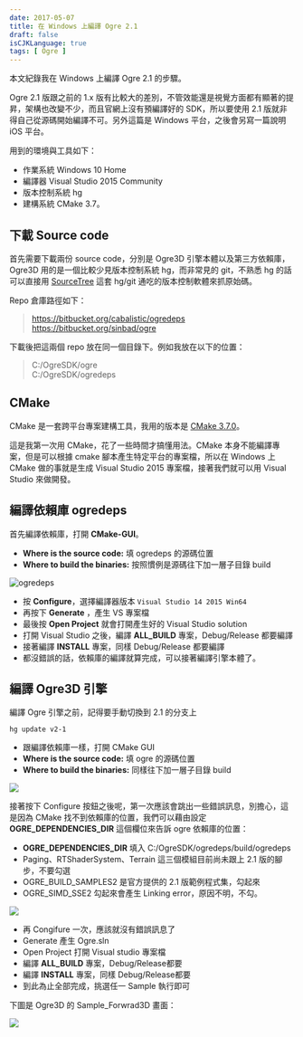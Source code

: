 ```yaml
---
date: 2017-05-07
title: 在 Windows 上編譯 Ogre 2.1
draft: false
isCJKLanguage: true
tags: [ Ogre ]
---
```

本文紀錄我在 Windows 上編譯 Ogre 2.1 的步驟。

Ogre 2.1 版跟之前的 1.x 版有比較大的差別，不管效能還是視覺方面都有顯著的提昇，架構也改變不少，而且官網上沒有預編譯好的 SDK，所以要使用 2.1 版就非得自己從源碼開始編譯不可。另外這篇是 Windows 平台，之後會另寫一篇說明 iOS 平台。

用到的環境與工具如下：

- 作業系統 Windows 10 Home
- 編譯器 Visual Studio 2015 Community
- 版本控制系統 hg 
- 建構系統 CMake 3.7。

## 下載 Source code

首先需要下載兩份 source code，分別是 Ogre3D 引擎本體以及第三方依賴庫，Ogre3D 用的是一個比較少見版本控制系統 hg，而非常見的 git，不熟悉 hg 的話可以直接用 [SourceTree][sourcetree] 這套 hg/git 通吃的版本控制軟體來抓原始碼。

Repo 倉庫路徑如下：

> https://bitbucket.org/cabalistic/ogredeps <br/>
> https://bitbucket.org/sinbad/ogre

下載後把這兩個 repo 放在同一個目錄下。例如我放在以下的位置：

> C:/OgreSDK/ogre <br/>
> C:/OgreSDK/ogredeps

[sourcetree]: https://www.sourcetreeapp.com/

## CMake

CMake 是一套跨平台專案建構工具，我用的版本是 [CMake 3.7.0][0]。

這是我第一次用 CMake，花了一些時間才搞懂用法。CMake 本身不能編譯專案，但是可以根據 cmake 腳本產生特定平台的專案檔，所以在 Windows 上 CMake 做的事就是生成 Visual Studio 2015 專案檔，接著我們就可以用 Visual Studio 來做開發。

[0]: https://cmake.org/  "CMake official site"

## 編譯依賴庫  ogredeps

首先編譯依賴庫，打開 **CMake-GUI**。

- **Where is the source code:** 填 ogredeps 的源碼位置
- **Where to build the binaries:** 按照慣例是源碼往下加一層子目錄 build 

![ogredeps](/img/cmake-ogredeps.png)

- 按 **Configure**，選擇編譯器版本 `Visual Studio 14 2015 Win64`
- 再按下 **Generate** ，產生 VS 專案檔
- 最後按 **Open Project** 就會打開產生好的 Visual Studio solution
- 打開 Visual Studio 之後，編譯 **ALL_BUILD** 專案，Debug/Release 都要編譯
- 接著編譯 **INSTALL** 專案，同樣 Debug/Release 都要編譯
- 都沒錯誤的話，依賴庫的編譯就算完成，可以接著編譯引擎本體了。

## 編譯 Ogre3D 引擎

編譯 Ogre 引擎之前，記得要手動切換到 2.1 的分支上

    hg update v2-1

- 跟編譯依賴庫一樣，打開 CMake GUI
- **Where is the source code:** 填 ogre 的源碼位置
- **Where to build the binaries:** 同樣往下加一層子目錄 build 

![](/img/cmake-ogre3d.png)

接著按下 Configure 按鈕之後呢，第一次應該會跳出一些錯誤訊息，別擔心，這是因為 CMake 找不到依賴庫的位置，我們可以藉由設定 **OGRE_DEPENDENCIES_DIR**  這個欄位來告訴 ogre 依賴庫的位置：

- **OGRE_DEPENDENCIES_DIR** 填入 C:/OgreSDK/ogredeps/build/ogredeps
- Paging、RTShaderSystem、Terrain 這三個模組目前尚未跟上 2.1 版的腳步，不要勾選
- OGRE_BUILD_SAMPLES2 是官方提供的 2.1 版範例程式集，勾起來
- OGRE_SIMD_SSE2 勾起來會產生 Linking error，原因不明，不勾。

![](/img/cmake-ogre3d-config.png)

- 再 Congifure 一次，應該就沒有錯誤訊息了
- Generate 產生 Ogre.sln
- Open Project 打開 Visual studio 專案檔
- 編譯 **ALL_BUILD** 專案，Debug/Release都要 
- 編譯 **INSTALL** 專案，同樣 Debug/Release都要
- 到此為止全部完成，挑選任一 Sample 執行即可

下圖是 Ogre3D 的 Sample_Forwrad3D 畫面：

![](/img/ogre3d-forward.jpg)


